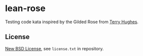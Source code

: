 # lean-rose

Testing code kata inspired by the Gilded Rose from [Terry Hughes](http://iamnotmyself.com/2011/02/13/refactor-this-the-gilded-rose-kata/).

## License

[New BSD License](http://opensource.org/licenses/bsd-license.php), see `license.txt` in repository.
